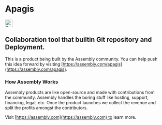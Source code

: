 # Apagis

<a href="https://assembly.com/apagis/bounties?utm_campaign=assemblage&utm_source=apagis&utm_medium=repo_badge"><img src="https://asm-badger.herokuapp.com/apagis/badges/tasks.svg" height="24px" alt="Open Tasks" /></a>

## Collaboration tool that builtin Git repository and Deployment.

This is a product being built by the Assembly community. You can help push this idea forward by visiting [https://assembly.com/apagis](https://assembly.com/apagis).

### How Assembly Works

Assembly products are like open-source and made with contributions from the community. Assembly handles the boring stuff like hosting, support, financing, legal, etc. Once the product launches we collect the revenue and split the profits amongst the contributors.

Visit [https://assembly.com](https://assembly.com) to learn more.
